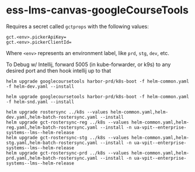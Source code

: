# ess-lms-canvas-googleCourseTools

Requires a secret called `gctprops` with the following values:

```
gct.<env>.pickerApiKey=
gct.<env>.pickerClientId=
```
Where `<env>` represents an environment label, like `prd`, `stg`, `dev`, etc.

To Debug w/ Intellij, forward 5005 (in kube-forwarder, or k9s) to any desired port and then hook intellij up to that

```
helm upgrade googlecoursetools harbor-prd/k8s-boot -f helm-common.yaml -f helm-dev.yaml --install
```

```
helm upgrade googlecoursetools harbor-prd/k8s-boot -f helm-common.yaml -f helm-snd.yaml --install
```

```
helm upgrade rostersync ../k8s --values helm-common.yaml,helm-dev.yaml,helm-batch-rostersync.yaml --install
helm upgrade gct-rostersync-reg ../k8s --values helm-common.yaml,helm-reg.yaml,helm-batch-rostersync.yaml --install -n ua-vpit--enterprise-systems--lms--helm-release
helm upgrade gct-rostersync-stg ../k8s --values helm-common.yaml,helm-stg.yaml,helm-batch-rostersync.yaml --install -n ua-vpit--enterprise-systems--lms--helm-release
helm upgrade gct-rostersync-prd ../k8s --values helm-common.yaml,helm-prd.yaml,helm-batch-rostersync.yaml --install -n ua-vpit--enterprise-systems--lms--helm-release

```